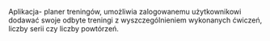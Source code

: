 Aplikacja- planer treningów, umożliwia zalogowanemu użytkownikowi dodawać swoje odbyte treningi z wyszczególnieniem wykonanych ćwiczeń, liczby serii czy liczby powtórzeń.
